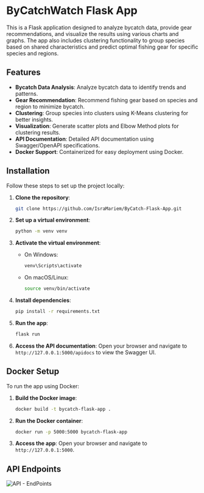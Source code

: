 
# ByCatchWatch Flask App

This is a Flask application designed to analyze bycatch data, provide gear recommendations, and visualize the results using various charts and graphs. The app also includes clustering functionality to group species based on shared characteristics and predict optimal fishing gear for specific species and regions.

## Features
- **Bycatch Data Analysis**: Analyze bycatch data to identify trends and patterns.
- **Gear Recommendation**: Recommend fishing gear based on species and region to minimize bycatch.
- **Clustering**: Group species into clusters using K-Means clustering for better insights.
- **Visualization**: Generate scatter plots and Elbow Method plots for clustering results.
- **API Documentation**: Detailed API documentation using Swagger/OpenAPI specifications.
- **Docker Support**: Containerized for easy deployment using Docker.


## Installation
Follow these steps to set up the project locally:

1. **Clone the repository**:
   ```bash
   git clone https://github.com/IsraMariem/ByCatch-Flask-App.git
   ```

2. **Set up a virtual environment**:
   ```bash
   python -m venv venv
   ```

3. **Activate the virtual environment**:
   - On Windows:
     ```bash
     venv\Scripts\activate
     ```
   - On macOS/Linux:
     ```bash
     source venv/bin/activate
     ```

4. **Install dependencies**:
   ```bash
   pip install -r requirements.txt
   ```

5. **Run the app**:
   ```bash
   flask run
   ```

6. **Access the API documentation**:
   Open your browser and navigate to `http://127.0.0.1:5000/apidocs` to view the Swagger UI.

## Docker Setup
To run the app using Docker:

1. **Build the Docker image**:
   ```bash
   docker build -t bycatch-flask-app .
   ```

2. **Run the Docker container**:
   ```bash
   docker run -p 5000:5000 bycatch-flask-app
   ```

3. **Access the app**:
   Open your browser and navigate to `http://127.0.0.1:5000`.


## API Endpoints

![API - EndPoints](https://github.com/user-attachments/assets/75d9f51b-8b22-4b9a-a0a1-5c5161e7b4a7)

